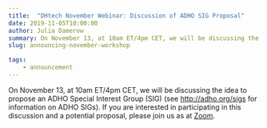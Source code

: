 ```yaml
---
title:  "DHtech November Webinar: Discussion of ADHO SIG Proposal"
date: 2019-11-05T10:00:00
author: Julia Damerow
summary: On November 13, at 10am ET/4pm CET, we will be discussing the idea to propose an ADHO Special Interest Group.
slug: announcing-november-workshop

tags:
    - announcement
---
```


On November 13, at 10am ET/4pm CET, we will be discussing the idea to propose an ADHO Special Interest Group (SIG) (see http://adho.org/sigs for information on ADHO SIGs). If you are interested in participating in this discussion and a potential proposal, please join us as at [Zoom](https://zoom.us/j/755179791).